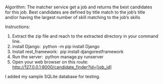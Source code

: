 Algorithm:
The matcher service get a job and returns the best candidates for this job.
Best candidates are defined by title match to the job’s title and/or having the largest number of skill matching to the job’s skills


Instructions:
1. Extract the zip file and reach to the extracted directory in your command line.
2. install Django:  python -m pip install Django
3. Install rest_framework:  pip install djangorestframework
4. Run the server:  python manage.py runserver
5. Open your web browser on this route: http://127.0.0.1:8000/candidate_finder?id=[job_id]

I added my sample SQLite database for testing.
